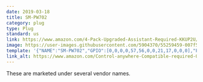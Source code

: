 ```yaml
---
date: 2019-03-18
title: SM-PW702
category: plug
type: Plug
standard: us
link: https://www.amazon.com/4-Pack-Upgraded-Assistant-Required-KKUP2U/dp/B07CKQTK9X
image: https://user-images.githubusercontent.com/5904370/55259459-007f5f00-5266-11e9-94f8-cc2e6e09b963.png
template: '{"NAME":"SM-PW702","GPIO":[0,0,0,0,57,56,0,0,21,17,0,0,0],"FLAG":0,"BASE":18}' 
link_alt: https://www.amazon.com/Control-anywhere-Compatible-required-Occupies/dp/B071CJNRHR
---
```


These are marketed under several vendor names.






